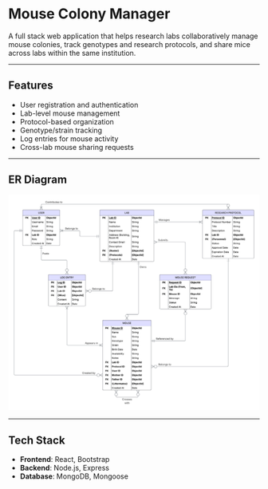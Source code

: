 # Mouse Colony Manager

A full stack web application that helps research labs collaboratively manage mouse colonies, track genotypes and research protocols, and share mice across labs within the same institution.

---

## Features

- User registration and authentication
- Lab-level mouse management
- Protocol-based organization
- Genotype/strain tracking
- Log entries for mouse activity
- Cross-lab mouse sharing requests

---

## ER Diagram

![ER Diagram](./docs/ER-diagram.png)

---

## Tech Stack

- **Frontend**: React, Bootstrap
- **Backend**: Node.js, Express
- **Database**: MongoDB, Mongoose